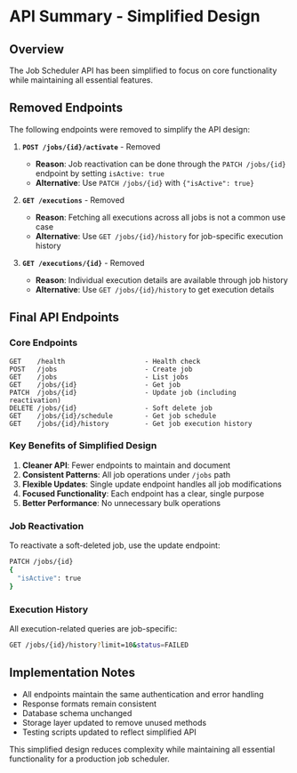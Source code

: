 # API Summary - Simplified Design

## Overview
The Job Scheduler API has been simplified to focus on core functionality while maintaining all essential features.

## Removed Endpoints
The following endpoints were removed to simplify the API design:

1. **`POST /jobs/{id}/activate`** - Removed
   - **Reason**: Job reactivation can be done through the `PATCH /jobs/{id}` endpoint by setting `isActive: true`
   - **Alternative**: Use `PATCH /jobs/{id}` with `{"isActive": true}`

2. **`GET /executions`** - Removed
   - **Reason**: Fetching all executions across all jobs is not a common use case
   - **Alternative**: Use `GET /jobs/{id}/history` for job-specific execution history

3. **`GET /executions/{id}`** - Removed
   - **Reason**: Individual execution details are available through job history
   - **Alternative**: Use `GET /jobs/{id}/history` to get execution details

## Final API Endpoints

### Core Endpoints
```
GET    /health                    - Health check
POST   /jobs                      - Create job
GET    /jobs                      - List jobs
GET    /jobs/{id}                 - Get job
PATCH  /jobs/{id}                 - Update job (including reactivation)
DELETE /jobs/{id}                 - Soft delete job
GET    /jobs/{id}/schedule        - Get job schedule
GET    /jobs/{id}/history         - Get job execution history
```

### Key Benefits of Simplified Design

1. **Cleaner API**: Fewer endpoints to maintain and document
2. **Consistent Patterns**: All job operations under `/jobs` path
3. **Flexible Updates**: Single update endpoint handles all job modifications
4. **Focused Functionality**: Each endpoint has a clear, single purpose
5. **Better Performance**: No unnecessary bulk operations

### Job Reactivation
To reactivate a soft-deleted job, use the update endpoint:
```bash
PATCH /jobs/{id}
{
  "isActive": true
}
```

### Execution History
All execution-related queries are job-specific:
```bash
GET /jobs/{id}/history?limit=10&status=FAILED
```

## Implementation Notes

- All endpoints maintain the same authentication and error handling
- Response formats remain consistent
- Database schema unchanged
- Storage layer updated to remove unused methods
- Testing scripts updated to reflect simplified API

This simplified design reduces complexity while maintaining all essential functionality for a production job scheduler.
